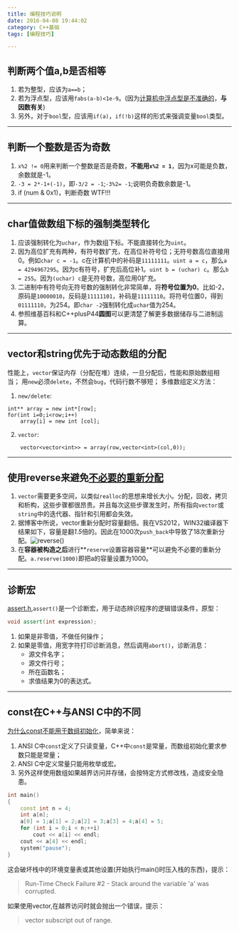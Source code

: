 ```yaml
---
title: 编程技巧说明
date: 2016-04-08 19:44:02
category: C++基础
tags: [编程技巧]

---
```


## 判断两个值a,b是否相等

1. 若为整型，应该为`a==b`；
2. 若为浮点型，应该用`fabs(a-b)<1e-9`。(因为[计算机中浮点型是不准确的](http://0.30000000000000004.com/)，**与因数有关**)
3. 另外，对于`bool`型，应该用`if(a)`，`if(!b)`这样的形式来强调变量`bool`类型。

---

## 判断一个整数是否为奇数

1. `x%2 != 0`用来判断一个整数是否是奇数，**不能用`x%2 = 1`**，因为x可能是负数，余数就是-1。
2. `-3 = 2*-1+(-1)`，即`-3/2 = -1`;`-3%2= -1`;说明负奇数余数是-1。
3. if (num & 0x1)，判断奇数 WTF!!!

---

## char值做数组下标的强制类型转化

1. 应该强制转化为`uchar`，作为数组下标。不能直接转化为`uint`。
2. 因为高位扩充有两种，有符号数扩充，在高位补符号位；无符号数高位直接用0。例如`char c = -1`。c在计算机中的补码是`11111111`。`uint a = c`，那么`a = 4294967295`。因为c有符号，扩充后高位补1。`uint b = (uchar) c`。那么`b = 255`。因为`(uchar) c`是无符号数，高位用0扩充。
3. 二进制中有符号向无符号数的强制转化非常简单，将**符号位置为0**。比如-2，原码是`10000010`，反码是`11111101`，补码是`11111110`。将符号位置0，得到`01111110`，为254。即`char -2`强制转化成`uchar`值为254。
4. 参照维基百科和C++plusP44**圆图**可以更清楚了解更多数据储存与二进制运算。

---

## vector和string优先于动态数组的分配

性能上，`vector`保证内存（分配在堆）连续，一旦分配后，性能和原始数组相当；
用`new`必须`delete`，不然会`bug`，代码行数不够短；
多维数组定义方法：
1. `new/delete`:
```
int** array = new int*[row];
for(int i=0;i<row;i++)
	array[i] = new int [col];
```
2. `vector`:	
```
	vector<vector<int>> = array(row,vector<int>(col,0));
```

---

## 使用reverse来避免[不必要的重新分配](http://blog.csdn.net/bichenggui/article/details/4690175)

1. `vector`需要更多空间，以类似`realloc`的思想来增长大小。分配，回收，拷贝和析构，这些步骤都很昂贵。并且每次这些步骤发生时，所有指向`vector`或`string`中的迭代器、指针和引用都会失效。
2. 据博客中所说，vector重新分配时容量翻倍。我在VS2012，WIN32编译器下结果如下，容量是翻*1.5*倍的。因此在1000次`push_back`中导致了18次重新分配。![reverse()](http://i.imgur.com/ooqb6by.png)
3. 在**容器被构造之后**进行**`reserve`设置容器容量**可以避免不必要的重新分配。`a.reserve(1000)`即把a的容量设置为1000。

---

## 诊断宏

[assert.h](https://zh.wikipedia.org/wiki/Assert.h),`assert()`是一个诊断宏，用于动态辨识程序的逻辑错误条件，原型：
```C++
void assert(int expression);
```
1. 如果是非零值，不做任何操作；
2. 如果是零值，用宽字符打印诊断消息，然后调用`abort()`，诊断消息：
	+ 源文件名字；
	+ 源文件行号；
	+ 所在函数名；
	+ 求值结果为0的表达式。

---

## const在C++与ANSI C中的不同
[为什么const不能用于数组初始化](http://baike.baidu.com/subview/1065598/5048428.htm?fromTaglist=)，简单来说：
1. ANSI C中`const`定义了只读变量，C++中`const`是常量，而数组初始化要求参数只能是常量；
2. ANSI C中定义常量只能用枚举或宏。
3. 另外这样使用数组如果越界访问并存储，会按特定方式修改栈，造成安全隐患。
```C++
int main()
{
	const int n = 4;
	int a[n];
	a[0] = 1;a[1] = 2;a[2] = 3;a[3] = 4;a[4] = 5;
	for (int i = 0;i < n;++i)
		cout << a[i] << endl;
	cout << a[4] << endl;
	system("pause");
}
```
这会破坏栈中的环境变量表或其他设置(开始执行main()时压入栈的东西)，提示：
> Run-Time Check Failure #2 - Stack around the variable 'a' was corrupted.

如果使用vector,在越界访问时就会抛出一个错误，提示：
> vector subscript out of range.